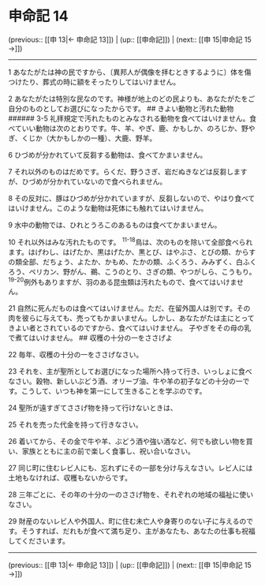 # 申命記 14

(previous:: [[申 13|← 申命記 13]]) | (up:: [[申命記]]) | (next:: [[申 15|申命記 15 →]])

***




1 
あなたがたは神の民ですから、〔異邦人が偶像を拝むときするように〕体を傷つけたり、葬式の時に額をそったりしてはいけません。 



2 
あなたがたは特別な民なのです。神様が地上のどの民よりも、あなたがたをご自分のものとしてお選びになったからです。 ## きよい動物と汚れた動物 ###### 3-5 礼拝規定で汚れたものとみなされる動物を食べてはいけません。食べていい動物は次のとおりです。牛、羊、やぎ、鹿、かもしか、のろじか、野やぎ、くじか（大かもしかの一種）、大鹿、野羊。 



6 
ひづめが分かれていて反芻する動物は、食べてかまいません。 



7 
それ以外のものはだめです。らくだ、野うさぎ、岩だぬきなどは反芻しますが、ひづめが分かれていないので食べられません。 



8 
その反対に、豚はひづめが分かれていますが、反芻しないので、やはり食べてはいけません。このような動物は死体にも触れてはいけません。 



9 
水中の動物では、ひれとうろこのあるものは食べてかまいません。 



10 
それ以外はみな汚れたものです。 <sup class="versenum">11-18</sup>鳥は、次のものを除いて全部食べられます。はげわし、はげたか、黒はげたか、黒とび、はやぶさ、とびの類、からすの類全部、だちょう、よたか、かもめ、たかの類、ふくろう、みみずく、白ふくろう、ペリカン、野がん、鵜、こうのとり、さぎの類、やつがしら、こうもり。 <sup class="versenum">19-20</sup>例外もありますが、羽のある昆虫類は汚れたもので、食べてはいけません。 



21 
自然に死んだものは食べてはいけません。ただ、在留外国人は別です。その肉を彼らに与えても、売ってもかまいません。しかし、あなたがたは主にとってきよい者とされているのですから、食べてはいけません。 子やぎをその母の乳で煮てはいけません。 ## 収穫の十分の一をささげよ 



22 
毎年、収穫の十分の一をささげなさい。 



23 
それを、主が聖所としてお選びになった場所へ持って行き、いっしょに食べなさい。穀物、新しいぶどう酒、オリーブ油、牛や羊の初子などの十分の一です。こうして、いつも神を第一にして生きることを学ぶのです。 



24 
聖所が遠すぎてささげ物を持って行けないときは、 



25 
それを売った代金を持って行きなさい。 



26 
着いてから、その金で牛や羊、ぶどう酒や強い酒など、何でも欲しい物を買い、家族とともに主の前で楽しく食事し、祝い合いなさい。 



27 
同じ町に住むレビ人にも、忘れずにその一部を分け与えなさい。レビ人には土地もなければ、収穫もないからです。 



28 
三年ごとに、その年の十分の一のささげ物を、それぞれの地域の福祉に使いなさい。 



29 
財産のないレビ人や外国人、町に住む未亡人や身寄りのない子に与えるのです。そうすれば、だれもが食べて満ち足り、主があなたも、あなたの仕事も祝福してくださいます。

***

(previous:: [[申 13|← 申命記 13]]) | (up:: [[申命記]]) | (next:: [[申 15|申命記 15 →]])
